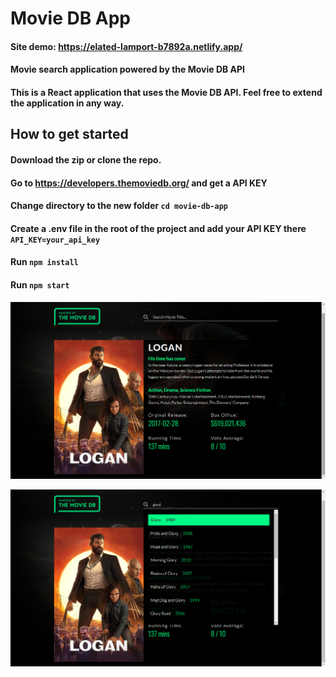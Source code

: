 # Movie DB App

#### Site demo: https://elated-lamport-b7892a.netlify.app/

#### Movie search application powered by the Movie DB API

#### This is a React application that uses the Movie DB API. Feel free to extend the application in any way.

## How to get started

#### Download the zip or clone the repo.

#### Go to https://developers.themoviedb.org/ and get a API KEY

#### Change directory to the new folder `cd movie-db-app`

#### Create a .env file in the root of the project and add your API KEY there `API_KEY=your_api_key`

#### Run `npm install`

#### Run `npm start`

![Screenshot 1](src/images/Screenshot-1.png?raw=true)

![Screenshot 2](src/images/Screenshot-2.png?raw=true)
